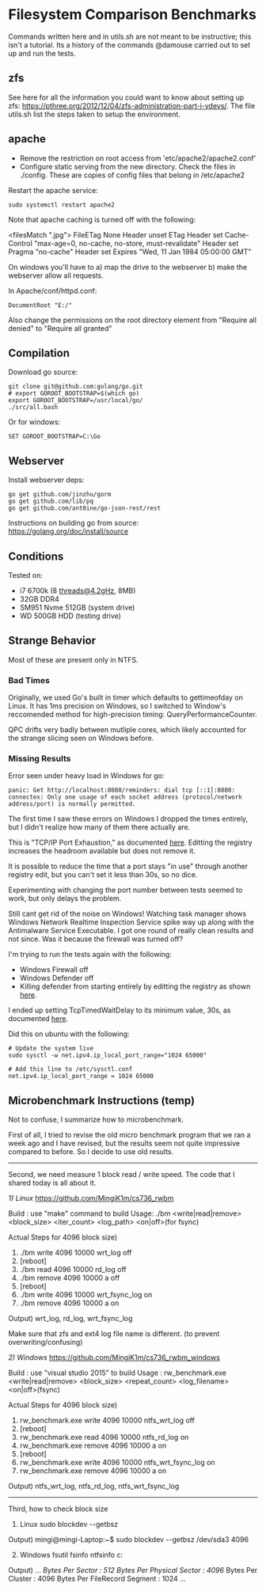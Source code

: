 # Filesystem Comparison Benchmarks

Commands written here and in utils.sh are not meant to be instructive; this isn't a tutorial. Its a history of the commands @damouse carried out to set up and run the tests.

## zfs

See here for all the information you could want to know about setting up zfs: https://pthree.org/2012/12/04/zfs-administration-part-i-vdevs/. The file utils.sh list the steps taken to setup the environment. 


## apache

- Remove the restriction on root access from 'etc/apache2/apache2.conf'
- Configure static serving from the new directory. Check the files in ./config. These are copies of config files that belong in /etc/apache2


Restart the apache service:

    sudo systemctl restart apache2

Note that apache caching is turned off with the following:

<filesMatch ".jpg">
  FileETag None
  <ifModule mod_headers.c>
     Header unset ETag
     Header set Cache-Control "max-age=0, no-cache, no-store, must-revalidate"
     Header set Pragma "no-cache"
     Header set Expires "Wed, 11 Jan 1984 05:00:00 GMT"
  </ifModule>
</filesMatch>

On windows you'll have to a) map the drive to the webserver b) make the webserver allow all requests.

In Apache/conf/httpd.conf: 

    DocumentRoot "E:/"

Also change the permissions on the root directory element from "Require all denied" to "Require all granted"


## Compilation

Download go source:

    git clone git@github.com:golang/go.git
    # export GOROOT_BOOTSTRAP=$(which go)
    export GOROOT_BOOTSTRAP=/usr/local/go/
    ./src/all.bash

Or for windows:

    SET GOROOT_BOOTSTRAP=C:\Go

## Webserver

Install webserver deps:

    go get github.com/jinzhu/gorm
    go get github.com/lib/pq
    go get github.com/ant0ine/go-json-rest/rest

Instructions on building go from source: https://golang.org/doc/install/source

## Conditions

Tested on:

- i7 6700k (8 threads@4.2gHz, 8MB)
- 32GB DDR4
- SM951 Nvme 512GB (system drive)
- WD 500GB HDD (testing drive)

## Strange Behavior

Most of these are present only in NTFS. 

### Bad Times

Originally, we used Go's built in timer which defaults to gettimeofday on Linux. It has 1ms precision on Windows, so I switched to Window's reccomended method for high-precision timing: QueryPerformanceCounter. 

QPC drifts very badly between mutliple cores, which likely accounted for the strange slicing seen on Windows before. 

### Missing Results
Error seen under heavy load in Windows for go: 

    panic: Get http://localhost:8080/reminders: dial tcp [::1]:8080: connectex: Only one usage of each socket address (protocol/network address/port) is normally permitted.

The first time I saw these errors on Windows I dropped the times entirely, but I didn't realize how many of them there actually are. 

This is "TCP/IP Port Exhaustion," as documented [here](https://msdn.microsoft.com/en-us/library/aa560610%28v=bts.20%29.aspx?f=255&MSPPError=-2147217396). Editting the registry increases the headroom available but does not remove it. 

It is possible to reduce the time that a port stays "in use" through another registry edit, but you can't set it less than 30s, so no dice. 

Experimenting with changing the port number between tests seemed to work, but only delays the problem. 

Still cant get rid of the noise on Windows! Watching task manager shows Windows Network Realtime Inspection Service spike way up along with the Antimalware Service Executable. I got one round of really clean results and not since. Was it because the firewall was turned off?

I'm trying to run the tests again with the following: 

- Windows Firewall off
- Windows Defender off
- Killing defender from starting entirely by editting the registry as shown [here](https://answers.microsoft.com/en-us/protect/forum/protect_defender-protect_start/how-to-kill-antimalware-service-executable/b5ce5b46-a65b-460c-b4cd-e2cca50358cf?page=1).

I ended up setting TcpTimedWaitDelay to its minimum value, 30s, as documented [here](https://technet.microsoft.com/en-us/library/cc938217.aspx).

Did this on ubuntu with the following: 

```
# Update the system live
sudo sysctl -w net.ipv4.ip_local_port_range="1024 65000"

# Add this line to /etc/sysctl.conf
net.ipv4.ip_local_port_range = 1024 65000
```


## Microbenchmark Instructions (temp)

Not to confuse, I summarize how to microbenchmark.

First of all, I tried to revise the old micro benchmark program that we ran
a week ago and I have revised, but the results seem not quite impressive
compared to before. So I decide to use old results.

----

Second, we need measure 1 block read / write speed.
The code that I shared today is all about it.

*1) Linux*
https://github.com/MingiK1m/cs736_rwbm

Build : use "make" command to build
Usage: ./bm <write|read|remove> <block_size> <iter_count> <log_path>
<on|off>(for fsync)

Actual Steps for 4096 block size)
1) ./bm write 4096 10000 wrt_log off
2) [reboot]
3) ./bm read 4096 10000 rd_log off
4) ./bm remove 4096 10000 a off
5) [reboot]
6) ./bm write 4096 10000 wrt_fsync_log on
7) ./bm remove 4096 10000 a on

Output)
wrt_log, rd_log, wrt_fsync_log

Make sure that zfs and ext4 log file name is different. (to prevent
overwriting/confusing)

*2) Windows*
https://github.com/MingiK1m/cs736_rwbm_windows

Build : use "visual studio 2015" to build
Usage : rw_benchmark.exe <write|read|remove> <block_size> <repeat_count>
<log_filename> <on|off>(fsync)

Actual Steps for 4096 block size)
1) rw_benchmark.exe write 4096 10000 ntfs_wrt_log off
2) [reboot]
3) rw_benchmark.exe read 4096 10000 ntfs_rd_log on
4) rw_benchmark.exe remove 4096 10000 a on
5) [reboot]
6) rw_benchmark.exe write 4096 10000 ntfs_wrt_fsync_log on
7) rw_benchmark.exe remove 4096 10000 a on

Output)
ntfs_wrt_log, ntfs_rd_log, ntfs_wrt_fsync_log

----

Third, how to check block size

1) Linux
sudo blockdev --getbsz <partition>

Output)
mingi@mingi-Laptop:~$ sudo blockdev --getbsz /dev/sda3
4096

2) Windows
fsutil fsinfo ntfsinfo c:

Output)
...
*Bytes Per Sector  :                512*
*Bytes Per Physical Sector :        4096*
Bytes Per Cluster :                4096
Bytes Per FileRecord Segment    :  1024
...